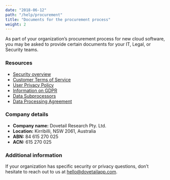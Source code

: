 ```yaml
---
date: "2018-06-12"
path: "/help/procurement"
title: "Documents for the procurement process"
weight: 2
---
```


As part of your organization’s procurement process for new cloud software, you may be asked to provide certain documents for your IT, Legal, or Security teams.

### Resources

* [Security overview](/product/security)
* [Customer Terms of Service](/legal/customer-terms)
* [User Privacy Policy](/legal/privacy)
* [Information on GDPR](/legal/gdpr)
* [Data Subprocessors](/legal/data-subprocessors)
* [Data Processing Agreement](/legal/dpa)

### Company details

* **Company name:** Dovetail Research Pty. Ltd.
* **Location:** Kirribilli, NSW 2061, Australia
* **ABN:** 84 615 270 025
* **ACN:** 615 270 025

### Additional information

If your organization has specific security or privacy questions, don’t hesitate to reach out to us at [hello@dovetailapp.com](mailto:hello@dovetailapp.com).
